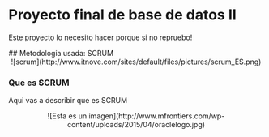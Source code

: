 # Proyecto final de base de datos II
<p>Este proyecto lo necesito hacer porque si no repruebo!</p>
## Metodologia usada: SCRUM

<center>
![scrum](http://www.itnove.com/sites/default/files/pictures/scrum_ES.png)
</center>

### Que es SCRUM
Aqui vas a describir que es SCRUM

<center>
![Esta es un imagen](http://www.mfrontiers.com/wp-content/uploads/2015/04/oraclelogo.jpg)
</center>

